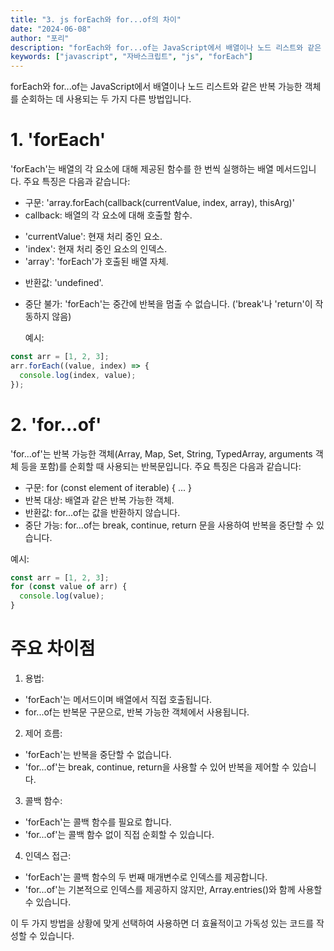 ```yaml
---
title: "3. js forEach와 for...of의 차이"
date: "2024-06-08"
author: "포리"
description: "forEach와 for...of는 JavaScript에서 배열이나 노드 리스트와 같은 반복 가능한 객체를 순회하는 데 사용되는 두 가지 다른 방법입니다. "
keywords: ["javascript", "자바스크립트", "js", "forEach"]
---
```


forEach와 for...of는 JavaScript에서 배열이나 노드 리스트와 같은 반복 가능한 객체를 순회하는 데 사용되는 두 가지 다른 방법입니다.

# 1. 'forEach'

'forEach'는 배열의 각 요소에 대해 제공된 함수를 한 번씩 실행하는 배열 메서드입니다. 주요 특징은 다음과 같습니다:

- 구문: 'array.forEach(callback(currentValue, index, array), thisArg)'
- callback: 배열의 각 요소에 대해 호출할 함수.

* 'currentValue': 현재 처리 중인 요소.
* 'index': 현재 처리 중인 요소의 인덱스.
* 'array': 'forEach'가 호출된 배열 자체.

- 반환값: 'undefined'.
- 중단 불가: 'forEach'는 중간에 반복을 멈출 수 없습니다. ('break'나 'return'이 작동하지 않음)

  예시:

```js
const arr = [1, 2, 3];
arr.forEach((value, index) => {
  console.log(index, value);
});
```

# 2. 'for...of'

'for...of'는 반복 가능한 객체(Array, Map, Set, String, TypedArray, arguments 객체 등을 포함)를 순회할 때 사용되는 반복문입니다. 주요 특징은 다음과 같습니다:

- 구문: for (const element of iterable) { ... }
- 반복 대상: 배열과 같은 반복 가능한 객체.
- 반환값: for...of는 값을 반환하지 않습니다.
- 중단 가능: for...of는 break, continue, return 문을 사용하여 반복을 중단할 수 있습니다.

예시:

```js
const arr = [1, 2, 3];
for (const value of arr) {
  console.log(value);
}
```

# 주요 차이점

1. 용법:

- 'forEach'는 메서드이며 배열에서 직접 호출됩니다.
- for...of는 반복문 구문으로, 반복 가능한 객체에서 사용됩니다.

2. 제어 흐름:

- 'forEach'는 반복을 중단할 수 없습니다.
- 'for...of'는 break, continue, return을 사용할 수 있어 반복을 제어할 수 있습니다.

3. 콜백 함수:

- 'forEach'는 콜백 함수를 필요로 합니다.
- 'for...of'는 콜백 함수 없이 직접 순회할 수 있습니다.

4. 인덱스 접근:

- 'forEach'는 콜백 함수의 두 번째 매개변수로 인덱스를 제공합니다.
- 'for...of'는 기본적으로 인덱스를 제공하지 않지만, Array.entries()와 함께 사용할 수 있습니다.

이 두 가지 방법을 상황에 맞게 선택하여 사용하면 더 효율적이고 가독성 있는 코드를 작성할 수 있습니다.
